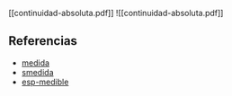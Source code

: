 [[continuidad-absoluta.pdf]]
![[continuidad-absoluta.pdf]]

## Referencias
- [medida](./medida.md)
- [smedida](./smedida.md)
- [esp-medible](./esp-medible.md)

